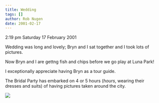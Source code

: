 ```yaml
---
title: Wedding
tags: []
author: Rob Nugen
date: 2001-02-17
---
```


<p class=date>2:19 pm Saturday 17 February 2001</p>

<p>Wedding was long and lovely; Bryn and I sat
together and I took lots of pictures.</p>

<p>Now Bryn and I are gettng fish and chips before we
go play at Luna Park!</p>

<p>I exceptionally appreciate having Bryn as a tour
guide.</p>

<p>The Bridal Party has embarked on 4 or 5 hours
(<em>hours</em>, wearing their dresses and suits) of
having pictures taken around the city.</p>

<p><img src="/images/rob/wL-ROB.gif"/></p>
